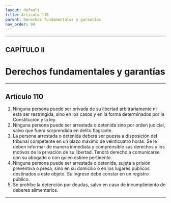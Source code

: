 ```yaml
---
layout: default
title: Artículo 110
parent: Derechos fundamentales y garantías
nav_order: 94
---
```


---

## CAPÍTULO II
# Derechos fundamentales y garantías

---

## Artículo 110

1. Ninguna persona puede ser privada de su libertad arbitrariamente ni esta ser restringida, sino en los casos y en la forma determinados por la Constitución y la ley.
2. Ninguna persona puede ser arrestada o detenida sino por orden judicial, salvo que fuera sorprendida en delito flagrante.
3. La persona arrestada o detenida deberá ser puesta a disposición del tribunal competente en un plazo máximo de veinticuatro horas. Se le deben informar de manera inmediata y comprensible sus derechos y los motivos de la privación de su libertad. Tendrá derecho a comunicarse con su abogado o con quien estime pertinente.
4. Ninguna persona puede ser arrestada o detenida, sujeta a prisión preventiva o presa, sino en su domicilio o en los lugares públicos destinados a este objeto. Su ingreso debe constar en un registro público.
5. Se prohíbe la detención por deudas, salvo en caso de incumplimiento de deberes alimentarios.

---
